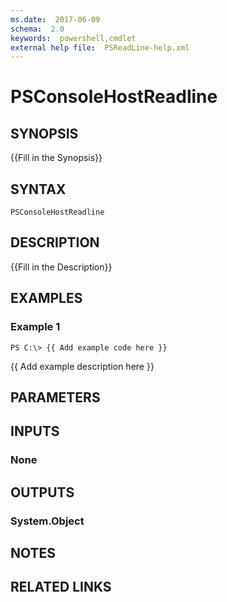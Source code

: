 ```yaml
---
ms.date:  2017-06-09
schema:  2.0
keywords:  powershell,cmdlet
external help file:  PSReadLine-help.xml
---
```


# PSConsoleHostReadline

## SYNOPSIS
{{Fill in the Synopsis}}

## SYNTAX

```
PSConsoleHostReadline
```

## DESCRIPTION
{{Fill in the Description}}

## EXAMPLES

### Example 1
```
PS C:\> {{ Add example code here }}
```

{{ Add example description here }}

## PARAMETERS

## INPUTS

### None


## OUTPUTS

### System.Object

## NOTES

## RELATED LINKS


